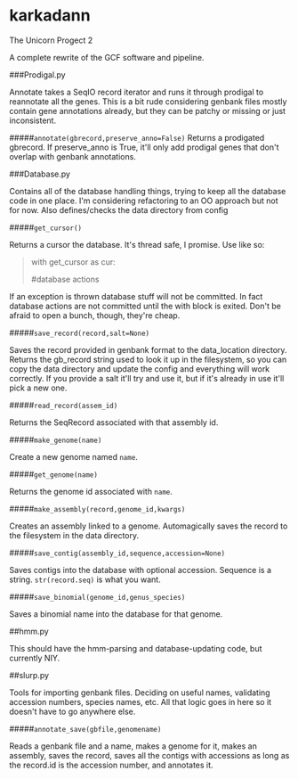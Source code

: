 # karkadann
The Unicorn Progect 2

A complete rewrite of the GCF software and pipeline.

###Prodigal.py

Annotate takes a SeqIO record iterator and runs it through prodigal to reannotate all the genes. This is a bit rude considering genbank files mostly contain gene annotations already, but they can be patchy or missing or just inconsistent.


#####`annotate(gbrecord,preserve_anno=False)`
Returns a prodigated gbrecord. If preserve_anno is True, it'll only add prodigal genes that don't overlap with genbank annotations. 


###Database.py

Contains all of the database handling things, trying to keep all the database code in one place. I'm considering refactoring to an OO approach but not for now. Also defines/checks the data directory from config 

#####`get_cursor()`

Returns a cursor the database. It's thread safe, I promise. Use like so:

>with get_cursor as cur:
>
>	#database actions

If an exception is thrown database stuff will not be committed. In fact database actions are not committed until the with block is exited. Don't be afraid to open a bunch, though, they're cheap.

#####`save_record(record,salt=None)`

Saves the record provided in genbank format to the data_location directory. Returns the gb_record string used to look it up in the filesystem, so you can copy the data directory and update the config and everything will work correctly. If you provide a salt it'll try and use it, but if it's already in use it'll pick a new one. 

#####`read_record(assem_id)`

Returns the SeqRecord associated with that assembly id. 

#####`make_genome(name)`

Create a new genome named `name`. 

#####`get_genome(name)`

Returns the genome id associated with `name`.

#####`make_assembly(record,genome_id,kwargs)`

Creates an assembly linked to a genome. Automagically saves the record to the filesystem in the data directory.

#####`save_contig(assembly_id,sequence,accession=None)`

Saves contigs into the database with optional accession. Sequence is a string. `str(record.seq)` is what you want.

#####`save_binomial(genome_id,genus_species)`

Saves a binomial name into the database for that genome.

##hmm.py

This should have the hmm-parsing and database-updating code, but currently NIY.

##slurp.py

Tools for importing genbank files. Deciding on useful names, validating accession numbers, species names, etc. All that logic goes in here so it doesn't have to go anywhere else.

#####`annotate_save(gbfile,genomename)`

Reads a genbank file and a name, makes a genome for it, makes an assembly, saves the record, saves all the contigs with accessions as long as the record.id is the accession number, and annotates it. 